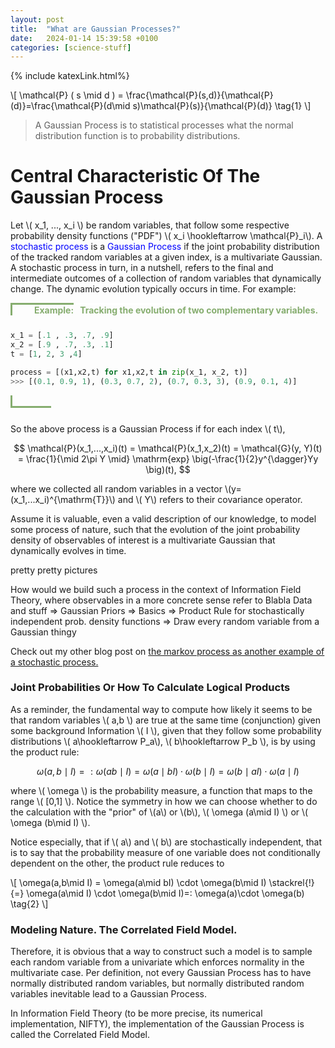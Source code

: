 ```yaml
---
layout: post
title:  "What are Gaussian Processes?"
date:   2024-01-14 15:39:58 +0100
categories: [science-stuff]
---
```

{% include katexLink.html%}


\\[
\mathcal{P} ( s \mid d ) = \frac{\mathcal{P}(s,d)}{\mathcal{P}(d)}=\frac{\mathcal{P}(d\mid s)\mathcal{P}(s)}{\mathcal{P}(d)} \tag{1}
\\]



> A Gaussian Process is to statistical processes what the normal distribution function is to probability distributions.

# Central Characteristic Of The Gaussian Process
Let  \\( x_1, ..., x_i \\)  be random variables, that follow some respective probability density functions ("PDF") 
\\( x_i \hookleftarrow \mathcal{P}_i\\). A <span style='color:blue;'>stochastic process</span> is a 
<span style='color:blue;'>Gaussian Process</span> if the joint probability distribution of the tracked random 
variables at a given index, is a multivariate Gaussian. A stochastic process in turn, in a nutshell, refers to the final and intermediate outcomes of a collection
of random variables that dynamically change. The dynamic evolution typically occurs in time. For example:


<div style="width:100%;display: flex; margin-bottom: 25px; color:#86ad6f; font-weight: bold">
    <div style="border-top: 3px solid #86ad6f; width: 20px; border-left: 3px solid #86ad6f;">
    </div>
    <div style="display: inline; padding-left: 15px; border-top: 3px solid #86ad6f; "> 
        Example:
    </div> 
    <div id="exampleDescription" style="display: inline; border-top: 3px solid #FFFFFF; padding-left: 10px" > 
        Tracking the evolution of two complementary variables. 
    </div>
</div>

```python
x_1 = [.1 , .3, .7, .9] 
x_2 = [.9 , .7, .3, .1] 
t = [1, 2, 3 ,4]

process = [(x1,x2,t) for x1,x2,t in zip(x_1, x_2, t)]
>>> [(0.1, 0.9, 1), (0.3, 0.7, 2), (0.7, 0.3, 3), (0.9, 0.1, 4)]

 ```


<div style="width:100%;display: flex; margin-bottom: 25px; color:#86ad6f; font-weight: bold">
    <div style="border-bottom: 3px solid #86ad6f; width: 20px; border-left: 3px solid #86ad6f;">
    </div>
    <div style="display: inline; padding-left: 15px; border-bottom: 3px solid #86ad6f; "> 
    &nbsp;&nbsp;&nbsp;&nbsp;&nbsp;&nbsp;&nbsp;&nbsp;
    </div> 
</div>

So the above process is a Gaussian Process if for each index \\( t\\),

$$
\mathcal{P}(x_1,...,x_i)(t) = \mathcal{P}(x_1,x_2)(t) = \mathcal{G}(y, Y)(t) = \frac{1}{\mid 2\pi Y \mid} \mathrm{exp}
\big(-\frac{1}{2}y^{\dagger}Yy \big)(t),
$$

where we collected all random variables in a vector \\(y= (x_1,...x_i)^{\mathrm{T}}\\) and \\( Y\\) refers to their 
covariance operator.

Assume it is valuable, even a valid description of our knowledge, to model some process of nature, such that the evolution 
of the joint probability density of observables of interest is a multivariate Gaussian that dynamically evolves in time.

pretty pretty pictures

How would we build such a process in the context of Information Field Theory, where observables in a more concrete sense 
refer to Blabla Data and stuff => Gaussian Priors => Basics => Product Rule for stochastically independent prob. density functions
=> Draw every random variable from a Gaussian thingy 

Check out my other blog post on <u>the markov process as another example of a stochastic process.</u>

### Joint Probabilities Or How To Calculate Logical Products 

As a reminder, the fundamental way to compute how likely it seems to be that random variables \\( a,b \\) are true at the same time
(conjunction) given some background Information \\( I \\), given that they follow some probability distributions \\( a\hookleftarrow P_a\\), 
\\( b\hookleftarrow P_b \\), is by using the product rule:  

$$ \omega (a,b \mid I) =: \omega(ab \mid I) = \omega(a \mid bI)\cdot \omega(b \mid I) = \omega(b \mid aI) \cdot \omega(a \mid I) $$

where \\( \omega \\) is the probability measure, a function that maps to the range \\( \[0,1\] \\). Notice the symmetry in how we can choose whether
to do the calculation with the "prior" of \\(a\\) or \\(b\\), \\( \omega (a\mid I) \\) or \\( \omega (b\mid I) \\). 

Notice especially, that if \\( a\\) and \\( b\\) are stochastically independent, that is to say that the probability measure of one variable 
does not conditionally dependent on the other, the product rule reduces to 

\\[
\omega(a,b\mid I) = \omega(a\mid bI) \cdot \omega(b\mid I) \stackrel{!}{=}  \omega(a\mid I) \cdot \omega(b\mid I)=: \omega(a)\cdot \omega(b)  \tag{2}
\\]

### Modeling Nature. The Correlated Field Model.

Therefore, it is obvious that a way to construct such a model is to sample each random variable from a univariate
which enforces normality in the multivariate case. Per definition, not every Gaussian Process has to have normally
distributed random variables, but normally distributed random variables inevitable lead to a Gaussian Process.

In Information Field Theory (to be more precise, its numerical implementation, NIFTY), the implementation of the Gaussian
Process is called the Correlated Field Model. 